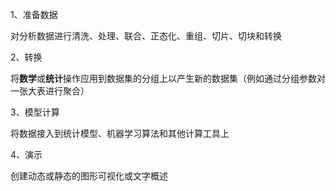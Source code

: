

1、准备数据

对分析数据进行清洗、处理、联合、正态化、重组、切片、切块和转换

2、转换

将**数学**或**统计**操作应用到数据集的分组上以产生新的数据集（例如通过分组参数对一张大表进行聚合）

3、模型计算

将数据接入到统计模型、机器学习算法和其他计算工具上

4、演示

创建动态或静态的图形可视化或文字概述